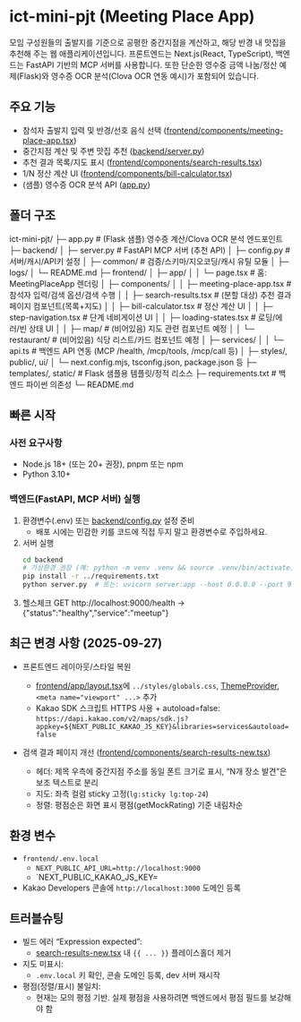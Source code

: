 # ict-mini-pjt (Meeting Place App)

모임 구성원들의 출발지를 기준으로 공평한 중간지점을 계산하고, 해당 반경 내 맛집을 추천해 주는 웹 애플리케이션입니다. 프론트엔드는 Next.js(React, TypeScript), 백엔드는 FastAPI 기반의 MCP 서버를 사용합니다. 또한 단순한 영수증 금액 나눔/정산 예제(Flask)와 영수증 OCR 분석(Clova OCR 연동 예시)가 포함되어 있습니다.

## 주요 기능
- 참석자 출발지 입력 및 반경/선호 음식 선택 ([frontend/components/meeting-place-app.tsx](cci:7://file:///d:/%EC%9E%A5%EC%A7%84/ict_mini-pjt/ict-mini-pjt/frontend/components/meeting-place-app.tsx:0:0-0:0))
- 중간지점 계산 및 주변 맛집 추천 ([backend/server.py](cci:7://file:///d:/%EC%9E%A5%EC%A7%84/ict_mini-pjt/ict-mini-pjt/backend/server.py:0:0-0:0))
- 추천 결과 목록/지도 표시 ([frontend/components/search-results.tsx](cci:7://file:///d:/%EC%9E%A5%EC%A7%84/ict_mini-pjt/ict-mini-pjt/frontend/components/search-results.tsx:0:0-0:0))
- 1/N 정산 계산 UI ([frontend/components/bill-calculator.tsx](cci:7://file:///d:/%EC%9E%A5%EC%A7%84/ict_mini-pjt/ict-mini-pjt/frontend/components/bill-calculator.tsx:0:0-0:0))
- (샘플) 영수증 OCR 분석 API ([app.py](cci:7://file:///d:/%EC%9E%A5%EC%A7%84/ict_mini-pjt/ict-mini-pjt/app.py:0:0-0:0))

## 폴더 구조
ict-mini-pjt/ ├─ app.py # (Flask 샘플) 영수증 계산/Clova OCR 분석 엔드포인트 ├─ backend/ │ ├─ server.py # FastAPI MCP 서버 (추천 API) │ ├─ config.py # 서버/캐시/API키 설정 │ ├─ common/ # 검증/스키마/지오코딩/캐시 유틸 모듈 │ ├─ logs/ │ └─ README.md ├─ frontend/ │ ├─ app/ │ │ └─ page.tsx # 홈: MeetingPlaceApp 렌더링 │ ├─ components/ │ │ ├─ meeting-place-app.tsx # 참석자 입력/검색 옵션/검색 수행 │ │ ├─ search-results.tsx # (분할 대상) 추천 결과 페이지 컴포넌트(목록+지도) │ │ ├─ bill-calculator.tsx # 정산 계산 UI │ │ ├─ step-navigation.tsx # 단계 네비게이션 UI │ │ ├─ loading-states.tsx # 로딩/에러/빈 상태 UI │ │ ├─ map/ # (비어있음) 지도 관련 컴포넌트 예정 │ │ └─ restaurant/ # (비어있음) 식당 리스트/카드 컴포넌트 예정 │ ├─ services/ │ │ └─ api.ts # 백엔드 API 연동 (MCP /health, /mcp/tools, /mcp/call 등) │ ├─ styles/, public/, ui/ │ └─ next.config.mjs, tsconfig.json, package.json 등 ├─ templates/, static/ # Flask 샘플용 템플릿/정적 리소스 ├─ requirements.txt # 백엔드 파이썬 의존성 └─ README.md


## 빠른 시작

### 사전 요구사항
- Node.js 18+ (또는 20+ 권장), pnpm 또는 npm
- Python 3.10+

### 백엔드(FastAPI, MCP 서버) 실행
1. 환경변수(.env) 또는 [backend/config.py](cci:7://file:///d:/%EC%9E%A5%EC%A7%84/ict_mini-pjt/ict-mini-pjt/backend/config.py:0:0-0:0) 설정 준비
   - 배포 시에는 민감한 키를 코드에 직접 두지 말고 환경변수로 주입하세요.
2. 서버 실행
   ```bash
   cd backend
   # 가상환경 권장 (예: python -m venv .venv && source .venv/bin/activate)
   pip install -r ../requirements.txt
   python server.py  # 또는: uvicorn server:app --host 0.0.0.0 --port 9000

3. 헬스체크
GET http://localhost:9000/health → {"status":"healthy","service":"meetup"}

## 최근 변경 사항 (2025-09-27)

- 프론트엔드 레이아웃/스타일 복원
  - [frontend/app/layout.tsx](cci:7://file:///d:/%EC%9E%A5%EC%A7%84/ict_mini-pjt/ict-mini-pjt/frontend/app/layout.tsx:0:0-0:0)에 `../styles/globals.css`, [ThemeProvider](cci:1://file:///d:/%EC%9E%A5%EC%A7%84/ict_mini-pjt/ict-mini-pjt/frontend/components/theme-provider.tsx:8:0-10:1), `<meta name="viewport" ...>` 추가
  - Kakao SDK 스크립트 HTTPS 사용 + autoload=false:
    `https://dapi.kakao.com/v2/maps/sdk.js?appkey=${NEXT_PUBLIC_KAKAO_JS_KEY}&libraries=services&autoload=false`

- 검색 결과 페이지 개선 ([frontend/components/search-results-new.tsx](cci:7://file:///d:/%EC%9E%A5%EC%A7%84/ict_mini-pjt/ict-mini-pjt/frontend/components/search-results-new.tsx:0:0-0:0))
  - 헤더: 제목 우측에 중간지점 주소를 동일 폰트 크기로 표시, “N개 장소 발견”은 보조 텍스트로 분리
  - 지도: 좌측 컬럼 sticky 고정(`lg:sticky lg:top-24`)
  - 정렬: 평점순은 화면 표시 평점(getMockRating) 기준 내림차순

## 환경 변수
- `frontend/.env.local`
  - `NEXT_PUBLIC_API_URL=http://localhost:9000`
  - `NEXT_PUBLIC_KAKAO_JS_KEY=
- Kakao Developers 콘솔에 `http://localhost:3000` 도메인 등록

## 트러블슈팅
- 빌드 에러 “Expression expected”:
  - [search-results-new.tsx](cci:7://file:///d:/%EC%9E%A5%EC%A7%84/ict_mini-pjt/ict-mini-pjt/frontend/components/search-results-new.tsx:0:0-0:0) 내 `{{ ... }}` 플레이스홀더 제거
- 지도 미표시:
  - `.env.local` 키 확인, 콘솔 도메인 등록, dev 서버 재시작
- 평점(정렬/표시) 불일치:
  - 현재는 모의 평점 기반. 실제 평점을 사용하려면 백엔드에서 평점 필드를 보강해야 함
